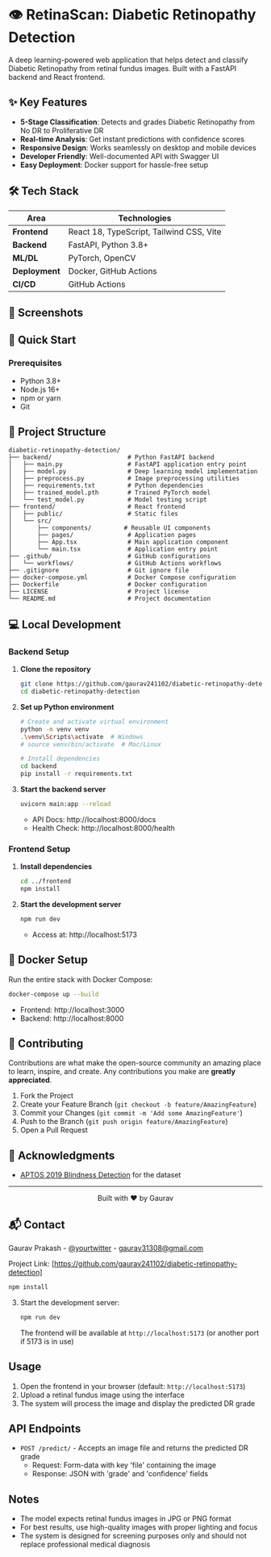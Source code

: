 # 👁️ RetinaScan: Diabetic Retinopathy Detection

A deep learning-powered web application that helps detect and classify Diabetic Retinopathy from retinal fundus images. Built with a FastAPI backend and React frontend.


## ✨ Key Features

- **5-Stage Classification**: Detects and grades Diabetic Retinopathy from No DR to Proliferative DR
- **Real-time Analysis**: Get instant predictions with confidence scores
- **Responsive Design**: Works seamlessly on desktop and mobile devices
- **Developer Friendly**: Well-documented API with Swagger UI
- **Easy Deployment**: Docker support for hassle-free setup

## 🛠 Tech Stack

| Area | Technologies |
|------|-------------|
| **Frontend** | React 18, TypeScript, Tailwind CSS, Vite |
| **Backend** | FastAPI, Python 3.8+ |
| **ML/DL** | PyTorch, OpenCV |
| **Deployment** | Docker, GitHub Actions |
| **CI/CD** | GitHub Actions |

## 📸 Screenshots



## 🚀 Quick Start

### Prerequisites
- Python 3.8+
- Node.js 16+
- npm or yarn
- Git

## 📁 Project Structure

```
diabetic-retinopathy-detection/
├── backend/                     # Python FastAPI backend
│   ├── main.py                  # FastAPI application entry point
│   ├── model.py                 # Deep learning model implementation
│   ├── preprocess.py            # Image preprocessing utilities
│   ├── requirements.txt         # Python dependencies
│   ├── trained_model.pth        # Trained PyTorch model
│   └── test_model.py            # Model testing script
├── frontend/                    # React frontend
│   ├── public/                  # Static files
│   └── src/
│       ├── components/         # Reusable UI components
│       ├── pages/               # Application pages
│       ├── App.tsx              # Main application component
│       └── main.tsx             # Application entry point
├── .github/                     # GitHub configurations
│   └── workflows/               # GitHub Actions workflows
├── .gitignore                   # Git ignore file
├── docker-compose.yml           # Docker Compose configuration
├── Dockerfile                   # Docker configuration
├── LICENSE                      # Project license
└── README.md                    # Project documentation
```

## 💻 Local Development

### Backend Setup

1. **Clone the repository**
   ```bash
   git clone https://github.com/gaurav241102/diabetic-retinopathy-detection.git
   cd diabetic-retinopathy-detection
   ```

2. **Set up Python environment**
   ```bash
   # Create and activate virtual environment
   python -m venv venv
   .\venv\Scripts\activate  # Windows
   # source venv/bin/activate  # Mac/Linux
   
   # Install dependencies
   cd backend
   pip install -r requirements.txt
   ```

3. **Start the backend server**
   ```bash
   uvicorn main:app --reload
   ```
   - API Docs: http://localhost:8000/docs
   - Health Check: http://localhost:8000/health

### Frontend Setup

1. **Install dependencies**
   ```bash
   cd ../frontend
   npm install
   ```

2. **Start the development server**
   ```bash
   npm run dev
   ```
   - Access at: http://localhost:5173

## 🐳 Docker Setup

Run the entire stack with Docker Compose:

```bash
docker-compose up --build
```

- Frontend: http://localhost:3000
- Backend: http://localhost:8000


## 🤝 Contributing

Contributions are what make the open-source community an amazing place to learn, inspire, and create. Any contributions you make are **greatly appreciated**.

1. Fork the Project
2. Create your Feature Branch (`git checkout -b feature/AmazingFeature`)
3. Commit your Changes (`git commit -m 'Add some AmazingFeature'`)
4. Push to the Branch (`git push origin feature/AmazingFeature`)
5. Open a Pull Request



## 🙏 Acknowledgments

- [APTOS 2019 Blindness Detection](https://www.kaggle.com/c/aptos2019-blindness-detection) for the dataset

---

<div align="center">
  Built with ❤️ by Gaurav
</div>

## 📬 Contact

Gaurav Prakash - [@yourtwitter](https://x.com/bingie_brinjal) - gaurav31308@gmail.com

Project Link: [https://github.com/gaurav241102/diabetic-retinopathy-detection]
   ```bash
   npm install
   ```

3. Start the development server:
   ```bash
   npm run dev
   ```
   The frontend will be available at `http://localhost:5173` (or another port if 5173 is in use)

## Usage

1. Open the frontend in your browser (default: `http://localhost:5173`)
2. Upload a retinal fundus image using the interface
3. The system will process the image and display the predicted DR grade

## API Endpoints

- `POST /predict/` - Accepts an image file and returns the predicted DR grade
  - Request: Form-data with key 'file' containing the image
  - Response: JSON with 'grade' and 'confidence' fields

## Notes

- The model expects retinal fundus images in JPG or PNG format
- For best results, use high-quality images with proper lighting and focus
- The system is designed for screening purposes only and should not replace professional medical diagnosis

